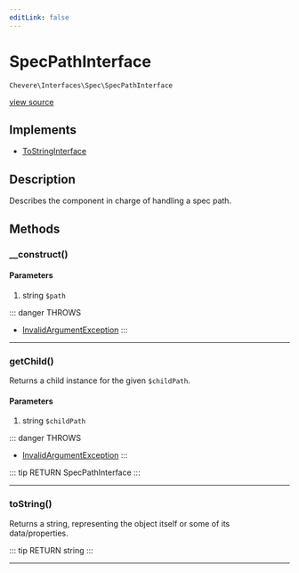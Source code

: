 ```yaml
---
editLink: false
---
```


# SpecPathInterface

`Chevere\Interfaces\Spec\SpecPathInterface`

[view source](https://github.com/chevere/chevere/blob/master/interfaces/Spec/SpecPathInterface.php)

## Implements

- [ToStringInterface](../To/ToStringInterface.md)

## Description

Describes the component in charge of handling a spec path.

## Methods

### __construct()

#### Parameters

1. string `$path`

::: danger THROWS
- [InvalidArgumentException](../../Exceptions/Core/InvalidArgumentException.md)
:::

---

### getChild()

Returns a child instance for the given `$childPath`.

#### Parameters

1. string `$childPath`

::: danger THROWS
- [InvalidArgumentException](../../Exceptions/Core/InvalidArgumentException.md)
:::

::: tip RETURN
SpecPathInterface
:::

---

### toString()

Returns a string, representing the object itself or some of its data/properties.

::: tip RETURN
string
:::

---
